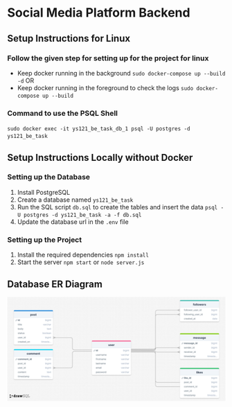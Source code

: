 # Social Media Platform Backend

## Setup Instructions for Linux
### Follow the given step for setting up for the project for linux
- Keep docker running in the background
`sudo docker-compose up --build -d` OR
- Keep docker running in the foreground to check the logs
`sudo docker-compose up --build`

### Command to use the PSQL Shell
`sudo docker exec -it ys121_be_task_db_1 psql -U postgres -d ys121_be_task`

## Setup Instructions Locally without Docker
### Setting up the Database
1. Install PostgreSQL
2. Create a database named `ys121_be_task`
3. Run the SQL script `db.sql` to create the tables and insert the data
`psql -U postgres -d ys121_be_task -a -f db.sql`
4. Update the database url in the `.env` file

### Setting up the Project
1. Install the required dependencies
`npm install`
2. Start the server
`npm start` or `node server.js`

## Database ER Diagram
![ER Diagram](./ER_Diagram.png)